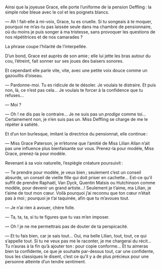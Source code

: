 Ainsi que la joyeuse Grace, elle porte l’uniforme de la pension Deffling :
la simple robe bleue avec le col et les poignets blancs.

— Ah ! fait-elle à mi-voix, Grace, tu es cruelle. Si tu songeais à te moquer, pourquoi ne m’as-tu pas laissée seule dans ma chambre de pensionnaire, où du moins je puis songer à ma tristesse, sans provoquer les questions de nos répétitrices et de nos camarades ?

La phrase coupe l’hilarité de l’interpellée.

D’un bond, Grace est auprès de son amie ; elle lui jette les bras autour du
cou, l’étreint, fait sonner sur ses joues des baisers sonores.

Et cependant elle parle vite, vite, avec une petite voix douce comme un
gazouillis d’oiseau.

— Pardonne-moi. Tu es ridicule de te désoler. Je voulais te distraire. Et
puis non, là, ce n’est pas cela... Je voulais te forcer à la confidence que tu
refuses...

— Moi ?

— Oh ! ne dis pas le contraire... Je ne suis pas un _prodige_ comme toi...
Certainement non, je n’en suis pas un. Miss Deffling se charge de me le
répéter à satiété.

Et d’un ton burlesque, imitant la directrice du pensionnat, elle continue :

— Miss Grace Paterson, je m’étonne que l’amitié de Miss Lilian Allan n’ait pas une influence plus bienfaisante sur vous. Prenez-la pour modèle, Miss Grace, prenez-la pour modèle.

Revenant à sa voix naturelle, l’espiègle créature poursuivit :

— Te prendre pour modèle, je veux bien ; seulement c’est un conseil absurde, un conseil de vieille fille qui doit priser en cachette... Est-ce qu’il
suffit de prendre Raphaël, Van Dyck, Quentin Matsis ou Hutchinson comme
modèle, pour devenir un grand artiste...! Seulement je t’aime, ma Lilian, je
t’aime de tout mon cœur. Voilà pourquoi j’ai reconnu que ton cœur n’était
pas à moi ; pourquoi je t’ai taquinée, afin que tu m’avoues tout.

— Je n’ai rien à avouer, chère folle.

— Ta, ta, ta, si tu te figures que tu vas m’en imposer.

— Oh ! je ne me permettrais pas de douter de ta perspicacité.

— Et tu fais bien, car je sais tout... Oui, ma belle Lilian, tout, tout, ce qui
s’appelle tout. Si tu ne veux pas me le raconter, je me chargerai du récit...
Tu n’auras à la fin qu’à ajouter ton : pour copie conforme... Et tu aimeras
bien ta confidente, ce que je souhaite par-dessus tout, car une confidente,
tous les classiques le disent, c’est ce qu’il y a de plus précieux pour une
personne atteinte d’un tendre sentiment.

